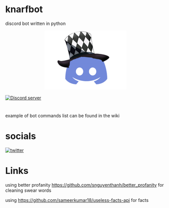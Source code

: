 # knarfbot
discord bot written in python
<p align="center">
  <a href="https://discord.gg/88HW2GF8Nd">
 <img alt="icon" src="./docs/media/icon.png">
  </a>
</p>
  <a href="https://discord.gg/88HW2GF8Nd">
 <img alt="Discord server"  src="https://img.shields.io/discord/170691335953580032?logo=discord&style=flat-square"></a>
 

#




example of bot
commands list can be found in the wiki



# socials
 <a href="https://twitter.com/KillerofTofu">
<img alt="twitter"  src="https://img.shields.io/twitter/follow/KillerofTofu?style=social"></a>



# Links
using better profanity https://github.com/snguyenthanh/better_profanity for cleaning swear words


using https://github.com/sameerkumar18/useless-facts-api for facts

